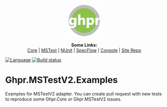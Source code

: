 <p align="center">
  <a href="https://ghpreporter.github.io/"><img src="https://github.com/GHPReporter/GHPReporter.github.io/blob/master/img/logo-small.png?raw=true" alt="Project icon"></a>
  <br><br>
  <b>Some Links:</b><br>
  <a href="https://github.com/GHPReporter/Ghpr.Core">Core</a> |
  <a href="https://github.com/GHPReporter/Ghpr.MSTest">MSTest</a> |
  <a href="https://github.com/GHPReporter/Ghpr.NUnit">NUnit</a> |
  <a href="https://github.com/GHPReporter/Ghpr.SpecFlow">SpecFlow</a> |
  <a href="https://github.com/GHPReporter/Ghpr.Console">Console</a> |
  <a href="https://github.com/GHPReporter/GHPReporter.github.io/">Site Repo</a>
</p>

[![Language](http://gh-toprated.info/Badges/LanguageBadge?user=GHPReporter&repo=Ghpr.MSTest.Examples&theme=light&fontWeight=bold)](https://github.com/GHPReporter/Ghpr.MSTest.Examples)
[![Build status](https://ci.appveyor.com/api/projects/status/11wblfv6u44xa5ir?svg=true)](https://ci.appveyor.com/project/elv1s42/ghpr-mstestv2-examples)

# Ghpr.MSTestV2.Examples

Examples for MSTestV2 adapter. You can create pull request with new tests to reproduce some Ghpr.Core or Ghpr.MSTestV2 issues.
